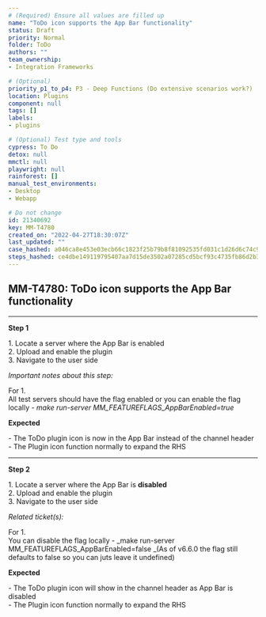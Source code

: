 ```yaml
---
# (Required) Ensure all values are filled up
name: "ToDo icon supports the App Bar functionality"
status: Draft
priority: Normal
folder: ToDo
authors: ""
team_ownership: 
- Integration Frameworks

# (Optional)
priority_p1_to_p4: P3 - Deep Functions (Do extensive scenarios work?)
location: Plugins
component: null
tags: []
labels: 
- plugins

# (Optional) Test type and tools
cypress: To Do
detox: null
mmctl: null
playwright: null
rainforest: []
manual_test_environments: 
- Desktop
- Webapp

# Do not change
id: 21340692
key: MM-T4780
created_on: "2022-04-27T18:30:07Z"
last_updated: ""
case_hashed: a046ca8e453e03ecb66c1823f25b79b8f81092535fd031c1d26d6c74c9ba066baf0584eb6fc41a5962c8426bf6956f49
steps_hashed: ce4dbe149119795407aa7d15de3502a07285cd5bcf93c4735fb86d2b3cd0463f65ad5a1b7f82ec3883f380ba7c61c7a7
---
```


<!-- (Auto-generated) Based on frontmatter's "key" and "name" -->

## MM-T4780: ToDo icon supports the App Bar functionality

---

**Step 1**

1\. Locate a server where the App Bar is enabled\
2\. Upload and enable the plugin\
3\. Navigate to the user side

_Important notes about this step:_

For 1.\
All test servers should have the flag enabled or you can enable the flag locally - _make run-server MM\_FEATUREFLAGS\_AppBarEnabled=true_

**Expected**

\- The ToDo plugin icon is now in the App Bar instead of the channel header\
\- The Plugin icon function normally to expand the RHS

---

**Step 2**

1\. Locate a server where the App Bar is **disabled**\
2\. Upload and enable the plugin\
3\. Navigate to the user side

_Related ticket(s):_

For 1.\
You can disable the flag locally - \_make run-server MM\_FEATUREFLAGS\_AppBarEnabled=false \_(As of v6.6.0 the flag still defaults to false so you can juts leave it undefined)

**Expected**

\- The ToDo plugin icon will show in the channel header as App Bar is disabled\
\- The Plugin icon function normally to expand the RHS
